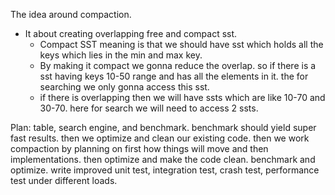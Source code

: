 The idea around compaction.

* It about creating overlapping free and compact sst.
  * Compact SST meaning is that we should have sst which holds all the keys which lies in the min and max key.
  * By making it compact we gonna reduce the overlap. so if there is a sst having keys 10-50 range and has all the elements in it. the for searching we only gonna access this sst.
  * if there is overlapping then we will have ssts which are like 10-70 and 30-70. here for search we will need to access 2 ssts.



Plan:
table, search engine, and benchmark.
benchmark should yield super fast results. 
then we optimize and clean our existing code.
then we work compaction by planning on first how things will move and then implementations.
then optimize and make the code clean.
benchmark and optimize.
write improved unit test, integration test, crash test, performance test under different loads.
